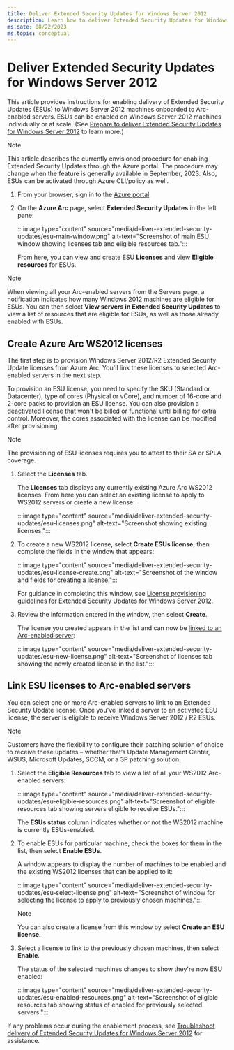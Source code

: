 ```yaml
---
title: Deliver Extended Security Updates for Windows Server 2012
description: Learn how to deliver Extended Security Updates for Windows Server 2012.
ms.date: 08/22/2023
ms.topic: conceptual
---
```


# Deliver Extended Security Updates for Windows Server 2012

This article provides instructions for enabling delivery of Extended Security Updates (ESUs) to Windows Server 2012 machines onboarded to Arc-enabled servers. ESUs can be enabled on Windows Server 2012 machines individually or at scale. (See [Prepare to deliver Extended Security Updates for Windows Server 2012](prepare-extended-security-updates.md) to learn more.)

> [!NOTE]
> This article describes the currently envisioned procedure for enabling Extended Security Updates through the Azure portal. The procedure may change when the feature is generally available in September, 2023. Also, ESUs can be activated through Azure CLI/policy as well.
> 
1. From your browser, sign in to the [Azure portal](https://portal.azure.com).

1. On the **Azure Arc** page, select **Extended Security Updates** in the left pane:

    :::image type="content" source="media/deliver-extended-security-updates/esu-main-window.png" alt-text="Screenshot  of main ESU window showing licenses tab and eligible resources tab.":::

    From here, you can view and create ESU **Licenses** and view **Eligible resources** for ESUs.

> [!NOTE]
> When viewing all your Arc-enabled servers from the Servers page, a notification indicates how many Windows 2012 machines are eligible for ESUs. You can then select **View servers in Extended Security Updates** to view a list of resources that are eligible for ESUs, as well as those already enabled with ESUs.
> 
## Create Azure Arc WS2012 licenses

The first step is to provision Windows Server 2012/R2 Extended Security Update licenses from Azure Arc. You'll link these licenses to selected Arc-enabled servers in the next step.

To provision an ESU license, you need to specify the SKU (Standard or Datacenter), type of cores (Physical or vCore), and number of 16-core and 2-core packs to provision an ESU license. You can also provision a deactivated license that won't be billed or functional until billing for extra control. Moreover, the cores associated with the license can be modified after provisioning.

> [!NOTE]
> The provisioning of ESU licenses requires you to attest to their SA or SPLA coverage.
> 

1. Select the **Licenses** tab.

    The **Licenses** tab displays any currently existing Azure Arc WS2012 licenses. From here you can select an existing license to apply to WS2012 servers or create a new license:

    :::image type="content" source="media/deliver-extended-security-updates/esu-licenses.png" alt-text="Screenshot showing existing licenses.":::

1. To create a new WS2012 license, select **Create ESUs license**, then complete the fields in the window that appears:

    :::image type="content" source="media/deliver-extended-security-updates/esu-license-create.png" alt-text="Screenshot of the window and fields for creating a license.":::

    For guidance in completing this window, see [License provisioning guidelines for Extended Security Updates for Windows Server 2012](license-extended-security-updates.md).

1. Review the information entered in the window, then select **Create**.

    The license you created appears in the list and can now be [linked to an Arc-enabled server](#link-esu-licenses-to-arc-enabled-servers):

    :::image type="content" source="media/deliver-extended-security-updates/esu-new-license.png" alt-text="Screenshot of licenses tab showing the newly created license in the list.":::

## Link ESU licenses to Arc-enabled servers

You can select one or more Arc-enabled servers to link to an Extended Security Update license. Once you've linked a server to an activated ESU license, the server is eligible to receive Windows Server 2012 / R2 ESUs. 

> [!NOTE]
> Customers have the flexibility to configure their patching solution of choice to receive these updates – whether that’s Update Management Center, WSUS, Microsoft Updates, SCCM, or a 3P patching solution. 
> 
1. Select the **Eligible Resources** tab to view a list of all your WS2012 Arc-enabled servers:

    :::image type="content" source="media/deliver-extended-security-updates/esu-eligible-resources.png" alt-text="Screenshot of eligible resources tab showing servers eligible to receive ESUs.":::

    The **ESUs status** column indicates whether or not the WS2012 machine is currently ESUs-enabled.

1. To enable ESUs for particular machine, check the boxes for them in the list, then select **Enable ESUs**.
    
    A window appears to display the number of machines to be enabled and the existing WS2012 licenses that can be applied to it:

    :::image type="content" source="media/deliver-extended-security-updates/esu-select-license.png" alt-text="Screenshot of window for selecting the license to apply to previously chosen machines.":::

    > [!NOTE]
    > You can also create a license from this window by select **Create an ESU license**.
    > 

1. Select a license to link to the previously chosen machines, then select **Enable**.

    The status of the selected machines changes to show they're now ESU enabled:

    :::image type="content" source="media/deliver-extended-security-updates/esu-enabled-resources.png" alt-text="Screenshot of eligible resources tab showing status of enabled for previously selected servers.":::


If any problems occur during the enablement process, see [Troubleshoot delivery of Extended Security Updates for Windows Server 2012](troubleshoot-extended-security-updates.md) for assistance.
